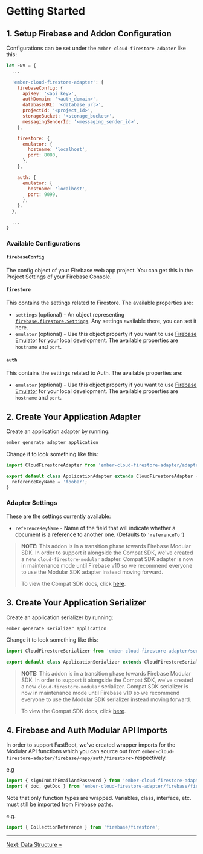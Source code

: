 # Getting Started

## 1. Setup Firebase and Addon Configuration

Configurations can be set under the `ember-cloud-firestore-adapter` like this:

```javascript
let ENV = {
  ...

  'ember-cloud-firestore-adapter': {
    firebaseConfig: {
      apiKey: '<api_key>',
      authDomain: '<auth_domain>',
      databaseURL: '<database_url>',
      projectId: '<project_id>',
      storageBucket: '<storage_bucket>',
      messagingSenderId: '<messaging_sender_id>',
    },

    firestore: {
      emulator: {
        hostname: 'localhost',
        port: 8080,
      },
    },

    auth: {
      emulator: {
        hostname: 'localhost',
        port: 9099,
      },
    },
  },

  ...
}
```

### Available Configurations

#### `firebaseConfig`

The config object of your Firebase web app project. You can get this in the Project Settings of your Firebase Console.

#### `firestore`

This contains the settings related to Firestore. The available properties are:

- `settings` (optional) - An object representing [`firebase.firestore.Settings`](https://firebase.google.com/docs/reference/js/v8/firebase.firestore.Settings). Any settings available there, you can set it here.
- `emulator` (optional) - Use this object property if you want to use [Firebase Emulator](https://firebase.google.com/docs/emulator-suite) for your local development. The available properties are `hostname` and `port`.

#### `auth`

This contains the settings related to Auth. The available properties are:

- `emulator` (optional) - Use this object property if you want to use [Firebase Emulator](https://firebase.google.com/docs/emulator-suite) for your local development. The available properties are `hostname` and `port`.

## 2. Create Your Application Adapter

Create an application adapter by running:

```bash
ember generate adapter application
```

Change it to look something like this:

```javascript
import CloudFirestoreAdapter from 'ember-cloud-firestore-adapter/adapters/cloud-firestore-modular';

export default class ApplicationAdapter extends CloudFirestoreAdapter {
  referenceKeyName = 'foobar';
}
```

### Adapter Settings

These are the settings currently available:

  - `referenceKeyName` - Name of the field that will indicate whether a document is a reference to another one. (Defaults to `'referenceTo'`)

> **NOTE:** This addon is in a transition phase towards Firebase Modular SDK. In order to support it alongside the Compat SDK, we've created a new `cloud-firestore-modular` adapter. Compat SDK adapter is now in maintenance mode until Firebase v10 so we recommend everyone to use the Modular SDK adapter instead moving forward.
>
> To view the Compat SDK docs, click [here](https://github.com/mikkopaderes/ember-cloud-firestore-adapter/blob/v2.0.2/docs/getting-started.md).

## 3. Create Your Application Serializer

Create an application serializer by running:

```bash
ember generate serializer application
```

Change it to look something like this:

```javascript
import CloudFirestoreSerializer from 'ember-cloud-firestore-adapter/serializers/cloud-firestore-modular';

export default class ApplicationSerializer extends CloudFirestoreSerializer { }
```

> **NOTE:** This addon is in a transition phase towards Firebase Modular SDK. In order to support it alongside the Compat SDK, we've created a new `cloud-firestore-modular` serializer. Compat SDK serializer is now in maintenance mode until Firebase v10 so we recommend everyone to use the Modular SDK serializer instead moving forward.
>
> To view the Compat SDK docs, click [here](https://github.com/mikkopaderes/ember-cloud-firestore-adapter/blob/v2.0.2/docs/getting-started.md).

## 4. Firebase and Auth Modular API Imports

In order to support FastBoot, we've created wrapper imports for the Modular API functions which you can source out from `ember-cloud-firestore-adapter/firebase/<app/auth/firestore>` respectively.

e.g

```javascript
import { signInWithEmailAndPassword } from 'ember-cloud-firestore-adapter/firebase/auth';
import { doc, getDoc } from 'ember-cloud-firestore-adapter/firebase/firestore';
```

Note that only function types are wrapped. Variables, class, interface, etc. must still be imported from Firebase paths.

e.g.

```javascript
import { CollectionReference } from 'firebase/firestore';
```

---

[Next: Data Structure »](data-structure.md)
